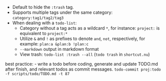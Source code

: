 - Default to hide the `:trash` tag.
- Supports multiple tags under the same category: `category:tag1/tag2/tag3`
- When dealing with a `todo-list`:
    - Category without a tag acts as a wildcard `*`, for instance: `project:` is equivalent to `project:*`
    - Utilize `&` and `!` as prefixes to denote `and`, `not`, respectively, for example: `plan:a &plan:b !plan:c`
    - `--markdown` output in markdown format
    - View trash: `todo-list :trash --all` (`todo trash` in `shortcut.nu`)

best practice:
    - write a todo before coding, generate and update TODO.md after finish, and relevant todos as commit messages. `todo-commit proj:todo -f scripts/todo/TODO.md -t 87`
